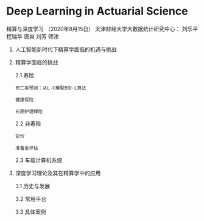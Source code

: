 # Deep Learning in Actuarial Science
 精算与深度学习
 （2020年8月15日）
 天津财经大学大数据统计研究中心：  刘乐平   程瑞华   唐爽    刘芳   师津
 
1. 人工智能新时代下精算学面临的机遇与挑战

2. 精算学面临的挑战

   2.1 寿险

       死亡率预测：从L-C模型到D-L算法

       健康保险

       长期护理保险

   2.2  非寿险

       定价

       准备金评估

   2.3  车载计算机系统

3. 深度学习理论及其在精算学中的应用

      3.1 历史与发展

  
      3.2 常用平台

  
      3.3 具体案例
